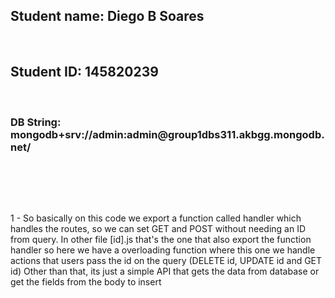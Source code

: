 <h2>Student name: Diego B Soares</h2><br>
<h2>Student ID: 145820239</h2><br>

<h3>DB String: mongodb+srv://admin:admin@group1dbs311.akbgg.mongodb.net/</h3><br>

<br><br>

1 - So basically on this code we export a function called handler which handles the routes, so we can set GET and POST without needing an ID from query. In other file [id].js that's the one that also export the function handler so here we have a overloading function where this one we handle actions that users pass the id on the query (DELETE id, UPDATE id and GET id)
Other than that, its just a simple API that gets the data from database or get the fields from the body to insert
